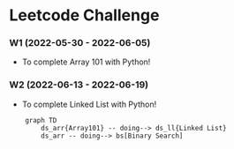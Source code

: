 # Leetcode Challenge

### W1 (2022-05-30 - 2022-06-05)
- To complete Array 101 with Python!

### W2 (2022-06-13 - 2022-06-19)
- To complete Linked List with Python!


```mermaid
    graph TD
        ds_arr{Array101} -- doing--> ds_ll{Linked List}
        ds_arr -- doing--> bs[Binary Search]
```